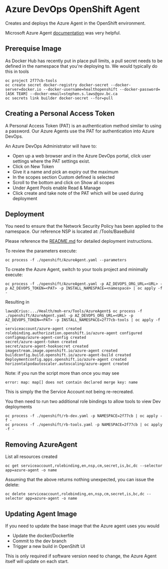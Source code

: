# Azure DevOps OpenShift Agent

Creates and deploys the Azure Agent in the OpenShift environment.

Microsoft Azure Agent [documentation](https://docs.microsoft.com/en-us/azure/devops/pipelines/agents/docker?view=azure-devops) was very helpful.

## Prerequise Image

As Docker Hub has recently put in place pull limits, a pull secret needs to be defined in the namespace that you're deploying to.  We would typically do this in tools

```console
oc project 2f77cb-tools
oc create secret docker-registry docker-secret --docker-server=docker.io --docker-username=healthopenshift --docker-password=[ASK TEAM] --docker-email=stephen.s.laws@gov.bc.ca
oc secrets link builder docker-secret --for=pull
```

## Creating a Personal Access Token

A Personal Access Token (PAT) is an authentication method similar to using a password. Our Azure Agents use the PAT for authentication into Azure DevOps.

An Azure DevOps Administrator will have to:

* Open up a web browser and in the Azure DevOps portal, click user settings where the PAT settings exist.
* Click on New Token
* Give it a name and pick an expiry out the maximum
* In the scopes section Custom defined is selected
* Scroll to the bottom and click on Show all scopes
* Under Agent Pools enable Read & Manage
* Click create and take note of the PAT which will be used during deployment

## Deployment

You need to ensure that the Network Security Policy has been applied to the namespace.  Our reference NSP is located at:
/Tools/BaseBuild

Please reference the [README.md](../BaseBuild/README.md) for detailed deployment instructions.

To review the parameters execute:

```console
oc process -f ./openshift/AzureAgent.yaml --parameters
```

To create the Azure Agent, switch to your tools project and minimally execute:

```console
oc process -f ./openshift/AzureAgent.yaml -p AZ_DEVOPS_ORG_URL=<URL> -p AZ_DEVOPS_TOKEN=<PAT> -p INSTALL_NAMESPACE=<namespace> | oc apply -f -
```

Resulting in

```console
laws@Crius:.../Health/moh-erx/Tools/AzureAgent$ oc process -f ./openshift/AzureAgent.yaml -p AZ_DEVOPS_ORG_URL=<URL> -p AZ_DEVOPS_TOKEN=<PAT> -p INSTALL_NAMESPACE=2f77cb-tools | oc apply -f -
serviceaccount/azure-agent created
rolebinding.authorization.openshift.io/azure-agent configured
configmap/azure-agent-config created
secret/azure-agent-token created
secret/azure-agent-hooksecret created
imagestream.image.openshift.io/azure-agent created
buildconfig.build.openshift.io/azure-agent-build created
deploymentconfig.apps.openshift.io/azure-agent created
horizontalpodautoscaler.autoscaling/azure-agent created
```

Note:  if you run the script more than once you may see

```console
error: map: map[] does not contain declared merge key: name
```

This is simply the the Service Account not being re-recreated.

You then need to run two additional role bindings to allow tools to view Dev deployments

```console
oc process -f ./openshift/rb-dev.yaml -p NAMESPACE=2f77cb | oc apply -f -
oc process -f ./openshift/rb-tools.yaml -p NAMESPACE=2f77cb | oc apply -f -
```

## Removing AzureAgent

List all resources created

```console
oc get serviceaccount,rolebinding,en,nsp,cm,secret,is,bc,dc --selector app=azure-agent -o name
```

Assuming that the above returns nothing unexpected, you can issue the delete:

```console
oc delete serviceaccount,rolebinding,en,nsp,cm,secret,is,bc,dc --selector app=azure-agent -o name
```

## Updating Agent Image

If you need to update the base image that the Azure agent uses you would

* Update the docker/Dockerfile
* Commit to the dev branch
* Trigger a new build in OpenShift UI

This is only required if software version need to change, the Azure Agent itself will update on each start.
